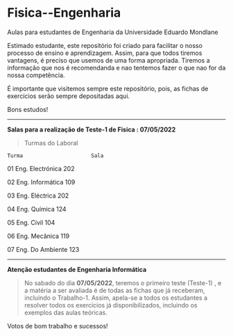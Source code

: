 # Fisica--Engenharia
Aulas para estudantes de Engenharia da Universidade Eduardo Mondlane

Estimado estudante, este repositório foi criado para facilitar o nosso processo de ensino e aprendizagem. Assim, para que todos tiremos vantagens, é preciso que usemos  de uma forma apropriada. Tiremos a informação que nos é recomendanda e nao tentemos fazer o que nao for da nossa competência.


É importante que visitemos sempre este repositório, pois,  as fichas de exercícios serão sempre depositadas aqui.


Bons estudos!

________________________________________________________________________________________________________________________
**Salas para a realização de Teste-1 de Fisica : 07/05/2022**

> Turmas do Laboral

	Turma	                   Sala
	
01	Eng. Electrónica	   202

02	Eng. Informática	   109

03	Eng. Eléctrica	           202

04	Eng. Química	           124

05	Eng. Civil	           104

06	Eng. Mecânica	           119

07	Eng. Do  Ambiente	   123

___________________________________________________________________________________________________________________________


**Atenção estudantes de Engenharia Informática**


> No sabado do dia **07/05/2022**, teremos o primeiro teste (Teste-1) , e a matéria a ser avaliada é de todas as fichas que já receberam, incluindo o Trabalho-1. Assim, apela-se a todos os estudantes a resolver todos os exercicios já disponibilizados, incluindo os exemplos das aulas teóricas.

Votos de bom trabalho e sucessos!
